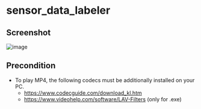 # sensor_data_labeler

## Screenshot
![image](https://github.com/sung-park/sensor_data_labeler/assets/31734973/d66ae6e5-60b6-43d5-a8b6-769a1bae0d7f)

## Precondition
- To play MP4, the following codecs must be additionally installed on your PC.
  - https://www.codecguide.com/download_kl.htm
  - https://www.videohelp.com/software/LAV-Filters (only for .exe)
